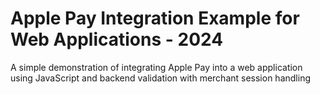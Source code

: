 # Apple Pay Integration Example for Web Applications - 2024
A simple demonstration of integrating Apple Pay into a web application using JavaScript and backend validation with merchant session handling
